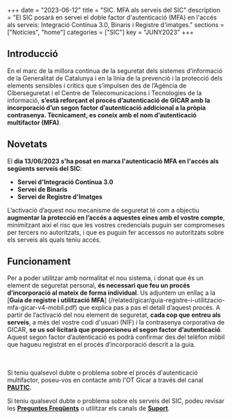 +++
date        = "2023-06-12"
title       = "SIC. MFA als serveis del SIC"
description = "El SIC posarà en servei el doble factor d'autenticació (MFA) en l'accés als serveis: Integració Contínua 3.0, Binaris i Registre d'imatges."
sections    = ["Notícies", "home"]
categories  = ["SIC"]
key         = "JUNY2023"
+++

## Introducció

En el marc de la millora continua de la seguretat dels sistemes d’informació de la Generalitat de Catalunya i en la línia
de la prevenció i la protecció dels elements sensibles i crítics que s’impulsen des de l’Agència de Ciberseguretat i el
Centre de Telecomunicacions i Tecnologies de la informació, **s’està reforçant el procés d’autenticació de GICAR amb la
incorporació d’un segon factor d’autenticació addicional a la pròpia contrasenya. Tècnicament, es coneix amb el nom
d’autenticació multifactor (MFA)**.

## Novetats

El **dia 13/06/2023 s'ha posat en marxa l'autenticació MFA en l'accés als següents serveis del SIC**:

- **Servei d'Integració Contínua 3.0**
- **Servei de Binaris**
- **Servei de Registre d'Imatges**

L’activació d’aquest nou mecanisme de seguretat té com a objectiu **augmentar la protecció en l’accés a aquestes eines
amb el vostre compte**, minimitzant així el risc que les vostres credencials puguin ser compromeses per tercers no
autoritzats, i que es puguin fer accessos no autoritzats sobre els serveis als quals teniu accés.

## Funcionament

Per a poder utilitzar amb normalitat el nou sistema, i donat que és un element de seguretat personal, **és necessari que
feu un procés d’incorporació al mateix de forma individual**. Us adjuntem un enllaç a la [**Guia de registre i utilització MFA**]
(/related/gicar/guia-registre-i-utilitzacio-mfa-gicar-v4-mobil.pdf) que explica pas a pas el detall d’aquest procés.
A partir de l’activació del nou element de seguretat, **cada cop que entreu als serveis**, a més del vostre codi d'usuari (NIF)
i la contrasenya corporativa de GICAR, **se us sol·licitarà que proporcioneu el segon factor d’autenticació**. Aquest segon
factor d’autenticació es podrà confirmar des del telèfon mòbil que hagueu registrat en el procés d’incorporació descrit
a la guia.


<br/><br/>
Si teniu qualsevol dubte o problema sobre el procés d'autenticació multifactor, poseu-vos en contacte amb l'OT Gicar a
través del canal [**PAUTIC**](https://pauticgencat.onbmc.com/).

Si teniu qualsevol dubte o problema sobre els serveis del SIC, podeu revisar les [**Preguntes Freqüents**](/sic/faq)
o utilitzar els canals de [**Suport**](/sic/suport).